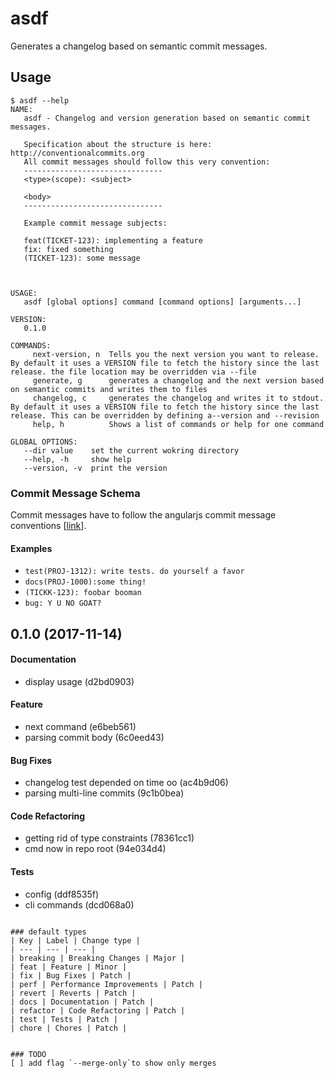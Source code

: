# asdf
Generates a changelog based on semantic commit messages.

## Usage

```
$ asdf --help
NAME:
   asdf - Changelog and version generation based on semantic commit messages.

   Specification about the structure is here: http://conventionalcommits.org
   All commit messages should follow this very convention:
   -------------------------------
   <type>(scope): <subject>

   <body>
   -------------------------------

   Example commit message subjects:

   feat(TICKET-123): implementing a feature
   fix: fixed something
   (TICKET-123): some message



USAGE:
   asdf [global options] command [command options] [arguments...]

VERSION:
   0.1.0

COMMANDS:
     next-version, n  Tells you the next version you want to release. By default it uses a VERSION file to fetch the history since the last release. the file location may be overridden via --file
     generate, g      generates a changelog and the next version based on semantic commits and writes them to files
     changelog, c     generates the changelog and writes it to stdout. By default it uses a VERSION file to fetch the history since the last release. This can be overridden by defining a--version and --revision
     help, h          Shows a list of commands or help for one command

GLOBAL OPTIONS:
   --dir value    set the current wokring directory
   --help, -h     show help
   --version, -v  print the version
```
### Commit Message Schema
Commit messages have to follow the angularjs commit message conventions [[link](https://docs.google.com/document/d/1QrDFcIiPjSLDn3EL15IJygNPiHORgU1_OOAqWjiDU5Y/edit)].

#### Examples
- `test(PROJ-1312): write tests. do yourself a favor`
- `docs(PROJ-1000):some thing!`
- `(TICKK-123): foobar booman`
- `bug: Y U NO GOAT?`

## 0.1.0 (2017-11-14)

#### Documentation

* display usage (d2bd0903)

#### Feature

* next command (e6beb561)
* parsing commit body (6c0eed43)

#### Bug Fixes

* changelog test depended on time oo (ac4b9d06)
* parsing multi-line commits (9c1b0bea)

#### Code Refactoring

* getting rid of type constraints (78361cc1)
* cmd now in repo root (94e034d4)

#### Tests

* config (ddf8535f)
* cli commands (dcd068a0)
```

### default types
| Key | Label | Change type |
| --- | --- | --- |
| breaking | Breaking Changes | Major |
| feat | Feature | Minor |
| fix | Bug Fixes | Patch |
| perf | Performance Improvements | Patch |
| revert | Reverts | Patch |
| docs | Documentation | Patch |
| refactor | Code Refactoring | Patch |
| test | Tests | Patch |
| chore | Chores | Patch |


### TODO
[ ] add flag `--merge-only`to show only merges
 